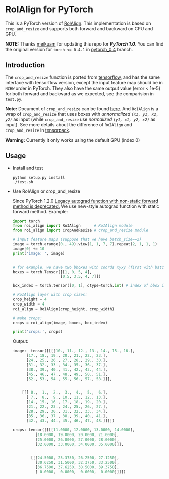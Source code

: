 # RoIAlign for PyTorch
This is a PyTorch version of [RoIAlign](https://arxiv.org/abs/1703.06870).
This implementation is based on `crop_and_resize`
and supports both forward and backward on CPU and GPU.

**NOTE:** Thanks [meikuam](https://github.com/meikuam) for updating 
this repo for ***PyTorch 1.0***. You can find the original version for 
`torch <= 0.4.1` in [pytorch_0.4](https://github.com/longcw/RoIAlign.pytorch/tree/pytorch_0.4)
branch.


## Introduction
The `crop_and_resize` function is ported from [tensorflow](https://www.tensorflow.org/api_docs/python/tf/image/crop_and_resize),
and has the same interface with tensorflow version, except the input feature map
should be in `NCHW` order in PyTorch.
They also have the same output value (error < 1e-5) for both forward and backward as we expected,
see the comparision in `test.py`.

**Note:**
Document of `crop_and_resize` can be found [here](https://www.tensorflow.org/api_docs/python/tf/image/crop_and_resize).
And `RoIAlign` is a wrap of `crop_and_resize`
that uses boxes with *unnormalized `(x1, y1, x2, y2)`* as input
(while `crop_and_resize` use *normalized `(y1, x1, y2, x2)`* as input).
See more details about the difference of
 `RoIAlign` and `crop_and_resize` in [tensorpack](https://github.com/ppwwyyxx/tensorpack/blob/6d5ba6a970710eaaa14b89d24aace179eb8ee1af/examples/FasterRCNN/model.py#L301).

**Warning:**
Currently it only works using the default GPU (index 0)

## Usage
+ Install and test
    ```
    python setup.py install
    ./test.sh
    ```

+ Use RoIAlign or crop_and_resize 
    
    Since PyTorch 1.2.0 [Legacy autograd function with non-static forward method is deprecated.](https://github.com/pytorch/pytorch/blob/fdfc676eb6c4d9f50496e564976fbe6d124e23a5/torch/csrc/autograd/python_function.cpp#L636-L638)
    We use new-style autograd function with static forward method. Example:
    ```python
    import torch
    from roi_align import RoIAlign      # RoIAlign module
    from roi_align import CropAndResize # crop_and_resize module
    
    # input feature maps (suppose that we have batch_size==2)
    image = torch.arange(0., 49).view(1, 1, 7, 7).repeat(2, 1, 1, 1)
    image[0] += 10
    print('image: ', image)
    
    
    # for example, we have two bboxes with coords xyxy (first with batch_id=0, second with batch_id=1).
    boxes = torch.Tensor([[1, 0, 5, 4],
                         [0.5, 3.5, 4, 7]])
    
    box_index = torch.tensor([0, 1], dtype=torch.int) # index of bbox in batch
    
    # RoIAlign layer with crop sizes:
    crop_height = 4
    crop_width = 4
    roi_align = RoIAlign(crop_height, crop_width)
    
    # make crops:
    crops = roi_align(image, boxes, box_index)
    
    print('crops:', crops)
    ```
    Output:
    ```python
    image:  tensor([[[[10., 11., 12., 13., 14., 15., 16.],
          [17., 18., 19., 20., 21., 22., 23.],
          [24., 25., 26., 27., 28., 29., 30.],
          [31., 32., 33., 34., 35., 36., 37.],
          [38., 39., 40., 41., 42., 43., 44.],
          [45., 46., 47., 48., 49., 50., 51.],
          [52., 53., 54., 55., 56., 57., 58.]]],


        [[[ 0.,  1.,  2.,  3.,  4.,  5.,  6.],
          [ 7.,  8.,  9., 10., 11., 12., 13.],
          [14., 15., 16., 17., 18., 19., 20.],
          [21., 22., 23., 24., 25., 26., 27.],
          [28., 29., 30., 31., 32., 33., 34.],
          [35., 36., 37., 38., 39., 40., 41.],
          [42., 43., 44., 45., 46., 47., 48.]]]])
          
    crops: tensor([[[[11.0000, 12.0000, 13.0000, 14.0000],
              [18.0000, 19.0000, 20.0000, 21.0000],
              [25.0000, 26.0000, 27.0000, 28.0000],
              [32.0000, 33.0000, 34.0000, 35.0000]]],
    
    
            [[[24.5000, 25.3750, 26.2500, 27.1250],
              [30.6250, 31.5000, 32.3750, 33.2500],
              [36.7500, 37.6250, 38.5000, 39.3750],
              [ 0.0000,  0.0000,  0.0000,  0.0000]]]])
    ```
